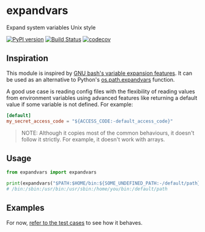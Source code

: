 expandvars
==========
Expand system variables Unix style

[![PyPI version](https://img.shields.io/pypi/v/expandvars.svg)](https://pypi.org/project/expandvars)
[![Build Status](https://travis-ci.org/sayanarijit/expandvars.svg?branch=master)](https://travis-ci.org/sayanarijit/expandvars)
[![codecov](https://codecov.io/gh/sayanarijit/expandvars/branch/master/graph/badge.svg)](https://codecov.io/gh/sayanarijit/expandvars)


Inspiration
-----------
This module is inspired by [GNU bash's variable expansion features](https://www.gnu.org/software/bash/manual/html_node/Shell-Parameter-Expansion.html). It can be used as an alternative to Python's [os.path.expandvars](https://docs.python.org/3/library/os.path.html#os.path.expandvars) function.

A good use case is reading config files with the flexibility of reading values from environment variables using advanced features like returning a default value if some variable is not defined.
For example:

```toml
[default]
my_secret_access_code = "${ACCESS_CODE:-default_access_code}"
```

> NOTE: Although it copies most of the common behaviours, it doesn't follow it strictly. For example, it doesn't work with arrays.


Usage
-----

```python
from expandvars import expandvars

print(expandvars("$PATH:$HOME/bin:${SOME_UNDEFINED_PATH:-/default/path}"))
# /bin:/sbin:/usr/bin:/usr/sbin:/home/you/bin:/default/path
```


Examples
--------
For now, [refer to the test cases](https://github.com/sayanarijit/expandvars/blob/master/tests/test_expandvars.py) to see how it behaves.
